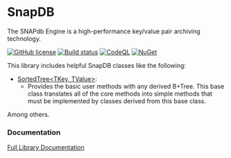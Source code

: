 # SnapDB
The SNAPdb Engine is a high-performance key/value pair archiving technology.

[![GitHub license](https://img.shields.io/github/license/gemstone/gemtem?color=4CC61E)](https://github.com/snapdb/SnapDB/blob/master/LICENSE)
[![Build status](https://ci.appveyor.com/api/projects/status/ury75mtaq7tj1sp0?svg=true)](https://ci.appveyor.com/project/ritchiecarroll/gemtem)
[![CodeQL](https://github.com/snapdb/SnapDB/actions/workflows/codeql.yml/badge.svg)](https://github.com/snapdb/SnapDB/actions/workflows/codeql.yml)
[![NuGet](https://buildstats.info/nuget/snapdb.SnapDB)](https://www.nuget.org/packages/snapdb.SnapDB#readme-body-tab)

This library includes helpful SnapDB classes like the following:

* [SortedTree<TKey, TValue>](https://snapdb.github.io/SnapDB/help/html/T_SnapDB_Snap_Tree_SortedTree_2.htm):
  * Provides the basic user methods with any derived B+Tree. This base class translates all of the core methods into simple methods that must be implemented by classes derived from this base class.

Among others.

### Documentation
[Full Library Documentation](https://snapdb.github.io/SnapDB/help)
